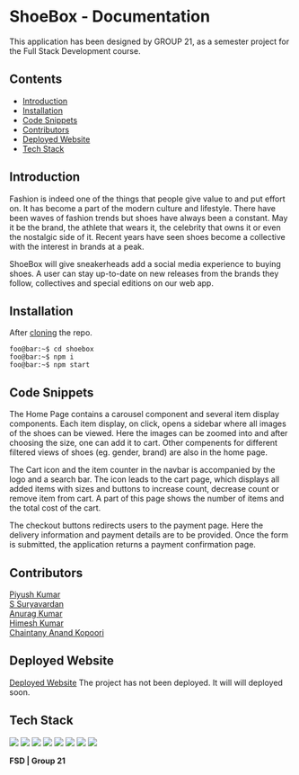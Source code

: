 # ShoeBox - Documentation
This application has been designed by GROUP 21, as a semester project for the Full Stack Development course.

## Contents
<ul> 
    <li><a href="#introduction">Introduction</a></li>
    <li><a href="#installation">Installation</a>
    </li>
    <li><a href="#code-snippets">Code Snippets</a></li>
    <!-- <li><a href="#screenshots">Screenshots</a></li> -->
    <li><a href="#contributors">Contributors</a></li>
    <li><a href="#deployed-website">Deployed Website</a></li>
    <li><a href="#tech-stack">Tech Stack</a></li>
   </ul>

## Introduction
Fashion is indeed one of the things that people give value to and put effort on. It has become a part of the modern culture and lifestyle. There have been waves of fashion trends but shoes have always been a constant. May it be the brand, the athlete that wears it, the celebrity that owns it or even the nostalgic side of it. Recent years have seen shoes become a collective with the interest in brands at a peak.

ShoeBox will give sneakerheads add a social media experience to buying shoes. A user can stay up-to-date on new releases from the brands they follow, collectives and special editions on our web app.

## Installation
After [cloning](https://docs.github.com/en/github/creating-cloning-and-archiving-repositories/cloning-a-repository) the repo.
```console
foo@bar:~$ cd shoebox
foo@bar:~$ npm i
foo@bar:~$ npm start
```

## Code Snippets
The Home Page contains a carousel component and several item display components. Each item display, on click, opens a sidebar where all images of the shoes can be viewed. Here the images can be zoomed into and after choosing the size, one can add it to cart. Other compenents for different filtered views of shoes (eg. gender, brand) are also in the home page.

The Cart icon and the item counter in the navbar is accompanied by the logo and a search bar. The icon leads to the cart page, which displays all added items with sizes and buttons to increase count, decrease count or remove item from cart. A part of this page shows the number of items and the total cost of the cart.

The checkout buttons redirects users to the payment page. Here the delivery information and payment details are to be provided. Once the form is submitted, the application returns a payment confirmation page.

<!-- 
## Screenshots
<br>
<p float="left">
<img src="static/images/screenshots/WAD1.PNG" width="45%">
<img src="static/images/screenshots/WAD3.PNG" width="45%">
</p>
<p float="left">
<img src="static/images/screenshots/WAD9.PNG" width="45%">
<img src="static/images/screenshots/WAD10.PNG" width="45%">
</p>
<p float="left">
<img src="static/images/screenshots/WAD6.jpg" width="45%">
<img src="static/images/screenshots/WAD13.PNG" width="45%">
</p>
<img src="static/images/screenshots/WAD11.PNG" width="90%">
<p float="left">
<img src="static/images/screenshots/WAD15.PNG" width="45%">
<img src="static/images/screenshots/WAD12.PNG" width="45%">
</p>
<p float="left">
<img src="static/images/screenshots/WAD14.PNG" width="45%">
<img src="static/images/screenshots/WAD8.PNG" width="45%">
</p>
<br>
<img src="static/images/screenshots/WAD7.PNG" width="90%"> -->

## Contributors
[Piyush Kumar](https://github.com/piyush9311)<br>
[S Suryavardan](https://github.com/surya1701)<br>
[Anurag Kumar](https://github.com/anu725053)<br>
[Himesh Kumar](https://github.com/Himesh18)<br>
[Chaintany Anand Kopoori](https://github.com/chaitanya9993)<br>

## Deployed Website
[Deployed Website](https://donationplatform-wad.herokuapp.com/)
The project has not been deployed. It will will deployed soon.

## Tech Stack
<img src="https://img.shields.io/badge/React-20232A?style=for-the-badge&logo=react&logoColor=61DAFB"/>
<img src="https://img.shields.io/badge/Redux-593D88?style=for-the-badge&logo=redux&logoColor=white"/>
<img src="https://img.shields.io/badge/HTML5-E34F26?style=for-the-badge&logo=html5&logoColor=white"/>
<img src="https://img.shields.io/badge/CSS3-1572B6?style=for-the-badge&logo=css3&logoColor=white"/>
<img src="https://img.shields.io/badge/Bootstrap-563D7C?style=for-the-badge&logo=bootstrap&logoColor=white"/>
<img src="https://img.shields.io/badge/styled--components-DB7093?style=for-the-badge&logo=styled-components&logoColor=white"/>
<img src="https://img.shields.io/badge/Material--UI-0081CB?style=for-the-badge&logo=material-ui&logoColor=white"/>
<img src="https://img.shields.io/badge/React_Router-CA4245?style=for-the-badge&logo=react-router&logoColor=white"/>

**FSD | Group 21**